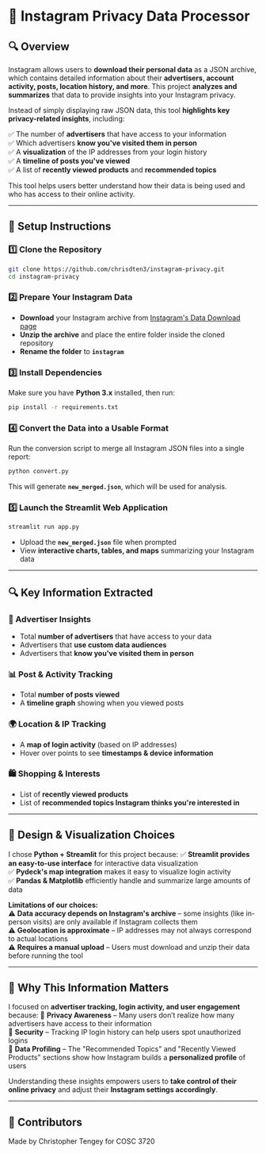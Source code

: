 # 📌 Instagram Privacy Data Processor

## 🔍 Overview
Instagram allows users to **download their personal data** as a JSON archive, which contains detailed information about their **advertisers, account activity, posts, location history, and more**. This project **analyzes and summarizes** that data to provide insights into your Instagram privacy.

Instead of simply displaying raw JSON data, this tool **highlights key privacy-related insights**, including:

✅ The number of **advertisers** that have access to your information  
✅ Which advertisers **know you've visited them in person**  
✅ A **visualization** of the IP addresses from your login history  
✅ A **timeline of posts you've viewed**  
✅ A list of **recently viewed products** and **recommended topics**  

This tool helps users better understand how their data is being used and who has access to their online activity.

---

## 📂 Setup Instructions

### **1️⃣ Clone the Repository**
```bash
git clone https://github.com/chrisdten3/instagram-privacy.git
cd instagram-privacy
```

### **2️⃣ Prepare Your Instagram Data**
- **Download** your Instagram archive from [Instagram's Data Download page](https://www.instagram.com/download/request/)  
- **Unzip the archive** and place the entire folder inside the cloned repository  
- **Rename the folder** to **`instagram`**  

### **3️⃣ Install Dependencies**
Make sure you have **Python 3.x** installed, then run:
```bash
pip install -r requirements.txt
```

### **4️⃣ Convert the Data into a Usable Format**
Run the conversion script to merge all Instagram JSON files into a single report:
```bash
python convert.py
```
This will generate **`new_merged.json`**, which will be used for analysis.

### **5️⃣ Launch the Streamlit Web Application**
```bash
streamlit run app.py
```
- Upload the **`new_merged.json`** file when prompted  
- View **interactive charts, tables, and maps** summarizing your Instagram data  

---

## 🔍 Key Information Extracted

### **📢 Advertiser Insights**
- Total **number of advertisers** that have access to your data  
- Advertisers that **use custom data audiences**  
- Advertisers that **know you've visited them in person**  

### **📊 Post & Activity Tracking**
- Total **number of posts viewed**  
- A **timeline graph** showing when you viewed posts  

### **🌍 Location & IP Tracking**
- A **map of login activity** (based on IP addresses)  
- Hover over points to see **timestamps & device information**  

### **🛍️ Shopping & Interests**
- List of **recently viewed products**  
- List of **recommended topics Instagram thinks you're interested in**  

---

## 🎨 Design & Visualization Choices
I chose **Python + Streamlit** for this project because:
✅ **Streamlit provides an easy-to-use interface** for interactive data visualization  
✅ **Pydeck's map integration** makes it easy to visualize login activity  
✅ **Pandas & Matplotlib** efficiently handle and summarize large amounts of data  

**Limitations of our choices:**  
⚠️ **Data accuracy depends on Instagram's archive** – some insights (like in-person visits) are only available if Instagram collects them  
⚠️ **Geolocation is approximate** – IP addresses may not always correspond to actual locations  
⚠️ **Requires a manual upload** – Users must download and unzip their data before running the tool  

---

## 🎯 Why This Information Matters
I focused on **advertiser tracking, login activity, and user engagement** because:
🔹 **Privacy Awareness** – Many users don’t realize how many advertisers have access to their information  
🔹 **Security** – Tracking IP login history can help users spot unauthorized logins  
🔹 **Data Profiling** – The "Recommended Topics" and "Recently Viewed Products" sections show how Instagram builds a **personalized profile** of users  

Understanding these insights empowers users to **take control of their online privacy** and adjust their **Instagram settings accordingly**.

---

## 🤝 Contributors
Made by Christopher Tengey for COSC 3720

